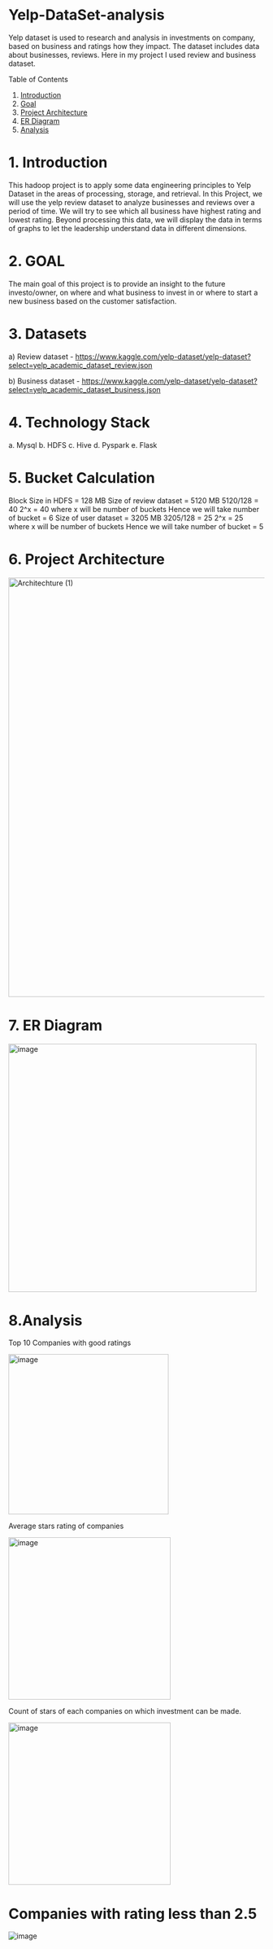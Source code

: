 # Yelp-DataSet-analysis

Yelp dataset is used to research and analysis in investments on company, based on business and ratings how they impact. The dataset includes data about businesses, reviews. Here in my project I used review and business dataset.

Table of Contents
1. [Introduction](##introduction)
2. [Goal](##goal)
3. [Project Architecture](##project-architecture)
4. [ER Diagram](##er-diagram)
5. [Analysis](##analysis)

# 1. Introduction
This hadoop project is to apply some data engineering principles to Yelp Dataset in the areas of processing, storage, and retrieval.
In this Project, we will use the yelp review dataset to analyze businesses and reviews over a period of time. We will try to see which all business have highest rating and lowest rating.
Beyond processing this data, we will display the data in terms of graphs to let the leadership understand data in different dimensions.

# 2. GOAL
The main goal of this project is to provide an insight to the future investo/owner, on where and what business to invest in or where to start a new business based on the customer satisfaction.

# 3. Datasets
a) Review dataset - https://www.kaggle.com/yelp-dataset/yelp-dataset?select=yelp_academic_dataset_review.json

b) Business dataset - https://www.kaggle.com/yelp-dataset/yelp-dataset?select=yelp_academic_dataset_business.json

# 4. Technology Stack
a. Mysql
b. HDFS 
c. Hive 
d. Pyspark 
e. Flask

# 5. Bucket Calculation
Block Size in HDFS = 128 MB
Size of review dataset = 5120 MB
5120/128 = 40
2^x = 40 where x will be number of buckets
Hence we will take number of bucket = 6
Size of user dataset = 3205 MB
3205/128 = 25
2^x = 25 where x will be number of buckets
Hence we will take number of bucket = 5

# 6. Project Architecture

<img width="824" alt="Architechture (1)" src="https://user-images.githubusercontent.com/100192165/159173581-d76c6e3a-b4f9-40c2-b177-60656ba07f95.png">


# 7. ER Diagram

<img width="488" alt="image" src="https://user-images.githubusercontent.com/100192165/159173823-83af5ab2-fef5-45de-b0df-3dd04c551706.png">

# 8.Analysis

 Top 10 Companies with good ratings
 
 
 
<img width="315" alt="image" src="https://user-images.githubusercontent.com/100192165/159175133-0bb36e91-ee31-4398-bda4-e50b8031889e.png">


Average stars rating of companies


<img width="319" alt="image" src="https://user-images.githubusercontent.com/100192165/159175286-c4b5e5a8-7ec7-401e-85fc-874a7f141e36.png">




Count of stars of each companies on which investment can be made.



<img width="319" alt="image" src="https://user-images.githubusercontent.com/100192165/159175347-193c75c8-e88f-4992-9761-90b5ec2c9868.png">


# Companies with rating less than 2.5


![image](https://user-images.githubusercontent.com/100192165/159223805-f85147de-bcbf-43c5-abcd-679c5a250474.png)









